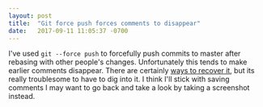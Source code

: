```yaml
---
layout: post
title:  "Git force push forces comments to disappear"
date:   2017-09-11 11:05:37 -0700
---
```


I've used `git --force push` to forcefully push commits to master
after rebasing with other people's changes.
Unfortunately this tends to make earlier comments disappear.
There are certainly [ways to recover it](https://stackoverflow.com/questions/3973994/how-can-i-recover-from-an-erronous-git-push-f-origin-master),
but its really troublesome to have to dig into it.
I think I'll stick with saving comments I may want to go back and take a look by
taking a screenshot instead.
